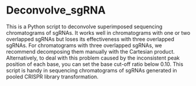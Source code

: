 # Deconvolve_sgRNA
This is a Python script to deconvolve superimposed sequencing chromatograms of sgRNAs. It works well in chromatograms with one or two overlapped sgRNAs but loses its effectiveness with three overlapped sgRNAs. For chromatograms with three overlapped sgRNAs, we recommend decomposing them manually with the Cartesian product. Alternatively, to deal with this problem caused by the inconsistent peak position of each base, you can set the base cut-off ratio below 0.10. This script is handy in sequencing chromatograms of sgRNAs generated in pooled CRISPR library transformation.
